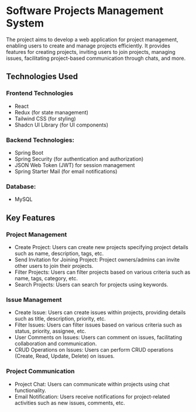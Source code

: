 # **Software Projects Management System**

The project aims to develop a web application for project management, enabling users to create and manage projects efficiently. It provides features for creating projects, inviting users to join projects, managing issues, facilitating project-based communication through chats, and more.

## Technologies Used

### Frontend Technologies

* React
* Redux (for state management)
* Tailwind CSS (for styling)
* Shadcn UI Library (for UI components)

### Backend Technologies:

* Spring Boot
* Spring Security (for authentication and authorization)
* JSON Web Token (JWT) for session management
* Spring Starter Mail (for email notifications)

### Database:

* MySQL

## Key Features

### Project Management

* Create Project: Users can create new projects specifying project details such as name, description, tags, etc.
* Send Invitation for Joining Project: Project owners/admins can invite other users to join their projects.
* Filter Projects: Users can filter projects based on various criteria such as name, tags, category, etc.
* Search Projects: Users can search for projects using keywords.

### Issue Management

* Create Issue: Users can create issues within projects, providing details such as title, description, priority, etc.
* Filter Issues: Users can filter issues based on various criteria such as status, priority, assignee, etc.
* User Comments on Issues: Users can comment on issues, facilitating collaboration and communication.
* CRUD Operations on Issues: Users can perform CRUD operations (Create, Read, Update, Delete) on issues.

### Project Communication

* Project Chat: Users can communicate within projects using chat functionality.
* Email Notification: Users receive notifications for project-related activities such as new issues, comments, etc.